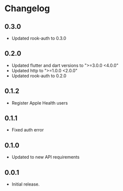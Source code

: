 # Changelog

## 0.3.0

* Updated rook-auth to 0.3.0

## 0.2.0

* Updated flutter and dart versions to ">=3.0.0 <4.0.0"
* Updated http to ">=1.0.0 <2.0.0"
* Updated rook-auth to 0.2.0

## 0.1.2

* Register Apple Health users

## 0.1.1

* Fixed auth error

## 0.1.0

* Updated to new API requirements

## 0.0.1

* Initial release.
